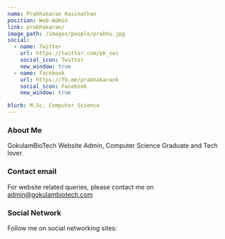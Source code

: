 ```yaml
---
name: Prabhakaran Kasinathan
position: Web-Admin
link: prabhakaran/
image_path: /images/people/prabhu.jpg
social:
  - name: Twitter
    url: https://twitter.com/pk_sec
    social_icon: Twitter
    new_window: true
  - name: Facebook
    url: https://fb.me/prabhakarank
    social_icon: Facebook
    new_window: true    

blurb: M.Sc, Computer Science
---
```

### About Me
GokulamBioTech Website Admin, Computer Science Graduate and Tech lover.
### Contact email
For website related queries, please contact me on <a href="admin@gokulambiotech.com">admin@gokulambiotech.com</a>
### Social Network
Follow me on social networking sites:
